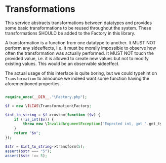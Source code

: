  # Transformations

This service abstracts transformations between datatypes and provides some basic
transformations to be reused throughout the system. These transformations SHOULD
be added to the Factory in this library.

A transformation is a function from one datatype to another. It MUST NOT perform
any sideeffects, i.e. it must be morally impossible to observe how often the
transformation was actually performed. It MUST NOT touch the provided value, i.e.
it is allowed to create new values but not to modify existing values. This would
be an observable sideeffect.

The actual usage of this interface is quite boring, but we could typehint on
`Transformation` to announce we indeed want some function having the aforementioned
properties.

```php

require_once(__DIR__."\Factory.php");

$f = new \ILIAS\Transformation\Factory;

$int_to_string = $f->custom(function ($v) {
	if (!is_int($v)) {
		throw new \InvalidArgumentException("Expected int, got ".get_type($v));
	}
	return "$v";
});

$str = $int_to_string->transform(5);
assert($str === "5");
assert($str !== 5);
```
